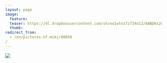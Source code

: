 ```yaml
---
layout: page
image:
  feature:
  teaser: https://dl.dropboxusercontent.com/sh/ea1wtnz7z734o12/AABDKx20poIhlCCqIRajf7Dfa/mikin-kuvat/2/DSC29282-245px.jpg
  thumb:
redirect_from:
  - /en/pictures-of-miki/00050/
---
```


[![](https://dl.dropboxusercontent.com/sh/ea1wtnz7z734o12/AAD9IO-L_zclVq9a3JdH5wB-a/mikin-kuvat/2/DSC29282-800px.jpg)](https://dl.dropboxusercontent.com/sh/ea1wtnz7z734o12/AACnO1N3K4ON_K0KtXB9_dEYa/mikin-kuvat/2/DSC29282.jpg)
